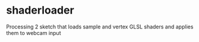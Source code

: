 # shaderloader
Processing 2 sketch that loads sample and vertex GLSL shaders and applies them to webcam input
